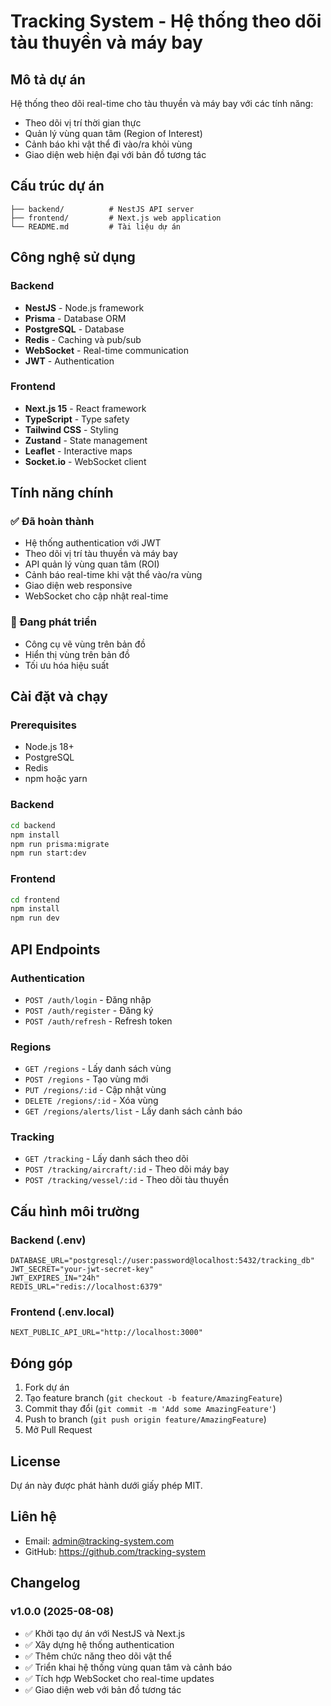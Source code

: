 # Tracking System - Hệ thống theo dõi tàu thuyền và máy bay

## Mô tả dự án
Hệ thống theo dõi real-time cho tàu thuyền và máy bay với các tính năng:
- Theo dõi vị trí thời gian thực
- Quản lý vùng quan tâm (Region of Interest)
- Cảnh báo khi vật thể đi vào/ra khỏi vùng
- Giao diện web hiện đại với bản đồ tương tác

## Cấu trúc dự án
```
├── backend/          # NestJS API server
├── frontend/         # Next.js web application  
└── README.md         # Tài liệu dự án
```

## Công nghệ sử dụng

### Backend
- **NestJS** - Node.js framework
- **Prisma** - Database ORM
- **PostgreSQL** - Database
- **Redis** - Caching và pub/sub
- **WebSocket** - Real-time communication
- **JWT** - Authentication

### Frontend  
- **Next.js 15** - React framework
- **TypeScript** - Type safety
- **Tailwind CSS** - Styling
- **Zustand** - State management
- **Leaflet** - Interactive maps
- **Socket.io** - WebSocket client

## Tính năng chính

### ✅ Đã hoàn thành
- Hệ thống authentication với JWT
- Theo dõi vị trí tàu thuyền và máy bay
- API quản lý vùng quan tâm (ROI)
- Cảnh báo real-time khi vật thể vào/ra vùng
- Giao diện web responsive
- WebSocket cho cập nhật real-time

### 🔧 Đang phát triển
- Công cụ vẽ vùng trên bản đồ
- Hiển thị vùng trên bản đồ
- Tối ưu hóa hiệu suất

## Cài đặt và chạy

### Prerequisites
- Node.js 18+
- PostgreSQL
- Redis
- npm hoặc yarn

### Backend
```bash
cd backend
npm install
npm run prisma:migrate
npm run start:dev
```

### Frontend
```bash
cd frontend
npm install
npm run dev
```

## API Endpoints

### Authentication
- `POST /auth/login` - Đăng nhập
- `POST /auth/register` - Đăng ký
- `POST /auth/refresh` - Refresh token

### Regions
- `GET /regions` - Lấy danh sách vùng
- `POST /regions` - Tạo vùng mới
- `PUT /regions/:id` - Cập nhật vùng
- `DELETE /regions/:id` - Xóa vùng
- `GET /regions/alerts/list` - Lấy danh sách cảnh báo

### Tracking
- `GET /tracking` - Lấy danh sách theo dõi
- `POST /tracking/aircraft/:id` - Theo dõi máy bay
- `POST /tracking/vessel/:id` - Theo dõi tàu thuyền

## Cấu hình môi trường

### Backend (.env)
```
DATABASE_URL="postgresql://user:password@localhost:5432/tracking_db"
JWT_SECRET="your-jwt-secret-key"
JWT_EXPIRES_IN="24h"
REDIS_URL="redis://localhost:6379"
```

### Frontend (.env.local)
```
NEXT_PUBLIC_API_URL="http://localhost:3000"
```

## Đóng góp
1. Fork dự án
2. Tạo feature branch (`git checkout -b feature/AmazingFeature`)
3. Commit thay đổi (`git commit -m 'Add some AmazingFeature'`)
4. Push to branch (`git push origin feature/AmazingFeature`)
5. Mở Pull Request

## License
Dự án này được phát hành dưới giấy phép MIT.

## Liên hệ
- Email: admin@tracking-system.com
- GitHub: https://github.com/tracking-system

## Changelog

### v1.0.0 (2025-08-08)
- ✅ Khởi tạo dự án với NestJS và Next.js
- ✅ Xây dựng hệ thống authentication
- ✅ Thêm chức năng theo dõi vật thể
- ✅ Triển khai hệ thống vùng quan tâm và cảnh báo
- ✅ Tích hợp WebSocket cho real-time updates
- ✅ Giao diện web với bản đồ tương tác
